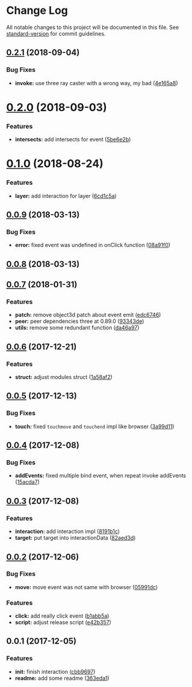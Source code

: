 # Change Log

All notable changes to this project will be documented in this file. See [standard-version](https://github.com/conventional-changelog/standard-version) for commit guidelines.

<a name="0.2.1"></a>
## [0.2.1](https://github.com/jasonChen1982/three.interaction.js/compare/v0.2.0...v0.2.1) (2018-09-04)


### Bug Fixes

* **invoke:** use three ray caster with a wrong way, my bad ([4e165a8](https://github.com/jasonChen1982/three.interaction.js/commit/4e165a8))



<a name="0.2.0"></a>
# [0.2.0](https://github.com/jasonChen1982/three.interaction.js/compare/v0.1.0...v0.2.0) (2018-09-03)


### Features

* **intersects:** add intersects for event ([5be6e2b](https://github.com/jasonChen1982/three.interaction.js/commit/5be6e2b))



<a name="0.1.0"></a>
# [0.1.0](https://github.com/jasonChen1982/three.interaction.js/compare/v0.0.9...v0.1.0) (2018-08-24)


### Features

* **layer:** add interaction for layer ([6cd1c5a](https://github.com/jasonChen1982/three.interaction.js/commit/6cd1c5a))



<a name="0.0.9"></a>
## [0.0.9](https://github.com/jasonChen1982/three.interaction.js/compare/v0.0.8...v0.0.9) (2018-03-13)


### Bug Fixes

* **error:** fixed event was undefined in onClick function ([08a91f0](https://github.com/jasonChen1982/three.interaction.js/commit/08a91f0))



<a name="0.0.8"></a>
## [0.0.8](https://github.com/jasonChen1982/three.interaction.js/compare/v0.0.7...v0.0.8) (2018-03-13)



<a name="0.0.7"></a>
## [0.0.7](https://github.com/jasonChen1982/three.interaction.js/compare/v0.0.6...v0.0.7) (2018-01-31)


### Features

* **patch:** remove object3d patch about event emit ([edc6746](https://github.com/jasonChen1982/three.interaction.js/commit/edc6746))
* **peer:** peer dependencies three at 0.89.0 ([93343de](https://github.com/jasonChen1982/three.interaction.js/commit/93343de))
* **utils:** remove some redundant function ([da46a97](https://github.com/jasonChen1982/three.interaction.js/commit/da46a97))



<a name="0.0.6"></a>
## [0.0.6](https://github.com/jasonChen1982/three.interaction.js/compare/v0.0.5...v0.0.6) (2017-12-21)


### Features

* **struct:** adjust modules struct ([1a58af2](https://github.com/jasonChen1982/three.interaction.js/commit/1a58af2))



<a name="0.0.5"></a>
## [0.0.5](https://github.com/jasonChen1982/three.interaction.js/compare/v0.0.4...v0.0.5) (2017-12-13)


### Bug Fixes

* **touch:** fixed `touchmove` and `touchend` impl like browser ([3a99d11](https://github.com/jasonChen1982/three.interaction.js/commit/3a99d11))



<a name="0.0.4"></a>
## [0.0.4](https://github.com/jasonChen1982/three.interaction.js/compare/v0.0.3...v0.0.4) (2017-12-08)


### Bug Fixes

* **addEvents:** fixed multiple bind event, when repeat invoke addEvents ([15acda7](https://github.com/jasonChen1982/three.interaction.js/commit/15acda7))



<a name="0.0.3"></a>
## [0.0.3](https://github.com/jasonChen1982/three.interaction.js/compare/v0.0.2...v0.0.3) (2017-12-08)


### Features

* **interaction:** add interaction impl ([8191b1c](https://github.com/jasonChen1982/three.interaction.js/commit/8191b1c))
* **target:** put target into interactionData ([82aed3d](https://github.com/jasonChen1982/three.interaction.js/commit/82aed3d))



<a name="0.0.2"></a>
## [0.0.2](https://github.com/jasonChen1982/three.interaction.js/compare/v0.0.1...v0.0.2) (2017-12-06)


### Bug Fixes

* **move:** move event was not same with browser ([05991dc](https://github.com/jasonChen1982/three.interaction.js/commit/05991dc))


### Features

* **click:** add really click event ([b1abb5a](https://github.com/jasonChen1982/three.interaction.js/commit/b1abb5a))
* **script:** adjust release script ([e42b357](https://github.com/jasonChen1982/three.interaction.js/commit/e42b357))



<a name="0.0.1"></a>
## 0.0.1 (2017-12-05)


### Features

* **init:** finish interaction ([cbb9697](https://github.com/jasonChen1982/three.interaction.js/commit/cbb9697))
* **readme:** add some readme ([363eda1](https://github.com/jasonChen1982/three.interaction.js/commit/363eda1))

